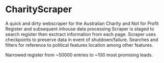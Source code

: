 # CharityScraper
 A quick and dirty webscraper for the Australian Charity and Not for Profit Register and subsequent inhouse data processing
 Scraper is staged to search register then exctract information from each page.
 Scraper uses checkpoints to preserve data in event of shutdown/failure.
 Searches and filters for reference to political features location among other features.
 
 Narrowed register from ~50000 entries to ~100 most promising leads.
